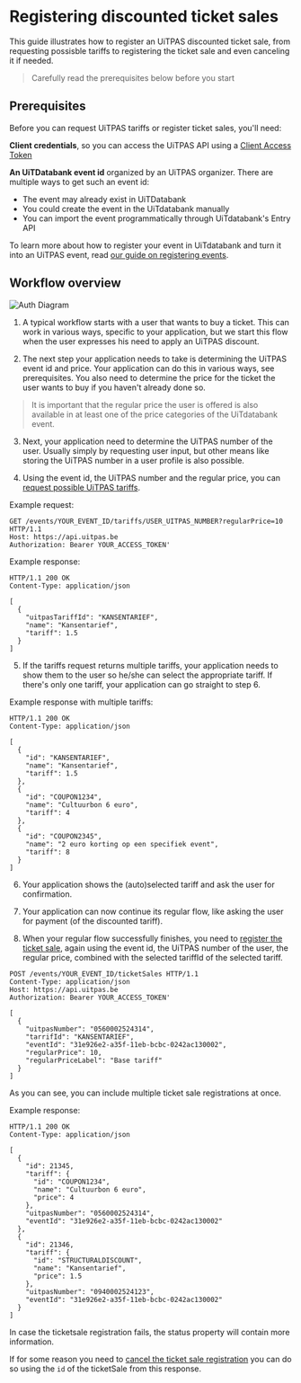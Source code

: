 # Registering discounted ticket sales

This guide illustrates how to register an UiTPAS discounted ticket sale, from requesting possisble tariffs to registering the ticket sale and even canceling it if needed.

<!-- theme: warning -->

> Carefully read the prerequisites below before you start

## Prerequisites

Before you can request UiTPAS tariffs or register ticket sales, you'll need:

**Client credentials**, so you can access the UiTPAS API using a [Client Access Token](https://publiq.stoplight.io/docs/authentication/docs/Authentication-methods/Client-access-token.md)

**An UiTDatabank event id** organized by an UiTPAS organizer. There are multiple ways to get such an event id:

  * The event may already exist in UiTDatabank
  * You could create the event in the UiTdatabank manually 
  * You can import the event programmatically through UiTdatabank's Entry API

To learn more about how to register your event in UiTdatabank and turn it into an UiTPAS event, read [our guide on  registering events](/docs/Guides/Registering-events.md).


## Workflow overview

![Auth Diagram](https://acc.uitid.be/api/uitpas-ticketsale-flow.png)

1. A typical workflow starts with a user that wants to buy a ticket. This can work in various ways, specific to your application, but we start this flow when the user expresses his need to apply an UiTPAS discount.

2. The next step your application needs to take is determining the UiTPAS event id and price. Your application can do this in various ways, see prerequisites. You also need to determine the price for the ticket the user wants to buy if you haven't already done so. 

> It is important that the regular price the user is offered is also available in at least one of the price categories of the UiTdatabank event.

3. Next, your application need to determine the UiTPAS number of the user. Usually simply by requesting user input, but other means like storing the UiTPAS number in a user profile is also possible.

4. Using the event id, the UiTPAS number and the regular price, you can [request possible UiTPAS tariffs](/docs/uitpas/reference/UiTPAS.v2.json/paths/~1tariffs/get).

Example request:

```http
GET /events/YOUR_EVENT_ID/tariffs/USER_UITPAS_NUMBER?regularPrice=10 HTTP/1.1
Host: https://api.uitpas.be
Authorization: Bearer YOUR_ACCESS_TOKEN'
```

Example response:

```http
HTTP/1.1 200 OK
Content-Type: application/json

[
  {
    "uitpasTariffId": "KANSENTARIEF",
    "name": "Kansentarief",
    "tariff": 1.5
  }
]
```

5. If the tariffs request returns multiple tariffs, your application needs to show them to the user so he/she can select the appropriate tariff. If there's only one tariff, your application can go straight to step 6.

Example response with multiple tariffs:

```http
HTTP/1.1 200 OK
Content-Type: application/json

[
  {
    "id": "KANSENTARIEF",
    "name": "Kansentarief",
    "tariff": 1.5
  },
  {
    "id": "COUPON1234",
    "name": "Cultuurbon 6 euro",
    "tariff": 4
  },
  {
    "id": "COUPON2345",
    "name": "2 euro korting op een specifiek event",
    "tariff": 8
  }
]
```


6. Your application shows the (auto)selected tariff and ask the user for confirmation. 

7. Your application can now continue its regular flow, like asking the user for payment (of the discounted tariff).

8. When your regular flow successfully finishes, you need to [register the ticket sale](/docs/uitpas/reference/UiTPAS.v2.json/paths/~1ticketSales/post), again using the event id, the UiTPAS number of the user, the regular price, combined with the selected tariffId of the selected tariff.


```http
POST /events/YOUR_EVENT_ID/ticketSales HTTP/1.1
Content-Type: application/json
Host: https://api.uitpas.be
Authorization: Bearer YOUR_ACCESS_TOKEN'

[
  {
    "uitpasNumber": "0560002524314",
    "tarrifId": "KANSENTARIEF",
    "eventId": "31e926e2-a35f-11eb-bcbc-0242ac130002",
    "regularPrice": 10,
    "regularPriceLabel": "Base tariff"
  }
]
```

As you can see, you can include multiple ticket sale registrations at once.

Example response:
```http
HTTP/1.1 200 OK
Content-Type: application/json

[
  {
    "id": 21345,
    "tariff": {
      "id": "COUPON1234",
      "name": "Cultuurbon 6 euro",
      "price": 4
    },
    "uitpasNumber": "0560002524314",
    "eventId": "31e926e2-a35f-11eb-bcbc-0242ac130002"
  },
  {
    "id": 21346,
    "tariff": {
      "id": "STRUCTURALDISCOUNT",
      "name": "Kansentarief",
      "price": 1.5
    },
    "uitpasNumber": "0940002524123",
    "eventId": "31e926e2-a35f-11eb-bcbc-0242ac130002"
  }
]
```

In case the ticketsale registration fails, the status property will contain more information. 

If for some reason you need to [cancel the ticket sale registration](/docs/uitpas/reference/UiTPAS.v2.json/paths/~1ticketSales~1%7BticketSaleId%7D/delete) you can do so using the `id` of the ticketSale from this response.

